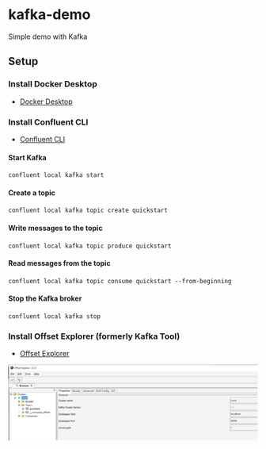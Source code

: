 # kafka-demo

Simple demo with Kafka


## Setup

### Install Docker Desktop

- [Docker Desktop](https://docs.docker.com/desktop/)

### Install Confluent CLI

- [Confluent CLI](https://github.com/confluentinc/cli/releases/latest)

#### Start Kafka

```
confluent local kafka start
```

#### Create a topic

```
confluent local kafka topic create quickstart
```

#### Write messages to the topic

```
confluent local kafka topic produce quickstart
```

#### Read messages from the topic

```
confluent local kafka topic consume quickstart --from-beginning
```

#### Stop the Kafka broker

```
confluent local kafka stop
```

### Install Offset Explorer (formerly Kafka Tool)

- [Offset Explorer](https://www.kafkatool.com/download.html)

![Offset Explorer](sample01.png)

